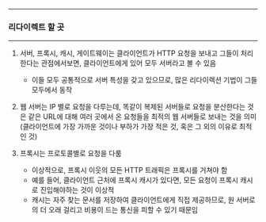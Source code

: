 -----
### 리다이렉트 할 곳
-----
1. 서버, 프록시, 캐시, 게이트웨이는 클라이언트가 HTTP 요청을 보내고 그들이 처리한다는 관점에서보면, 클라이언트에게 있어 모두 서버라고 볼 수 있음
   - 이들 모두 공통적으로 서버 특성을 갖고 있으므로, 많은 리다이렉션 기법이 그들 모두에서 동작

2. 웹 서버는 IP 별로 요청을 다루는데, 똑같이 복제된 서버들로 요청을 분산한다는 것은 같은 URL에 대해 여러 곳에서 온 요청들을 최적의 웹 서버들로 보내는 것을 의미 (클라이언트에 가장 가까운 것이나 부하가 가장 적은 것, 혹은 그 외의 이유로 최적인 것)
3. 프록시는 프로토콜별로 요청을 다룸
   - 이상적으로, 프록시 이웃의 모든 HTTP 트래픽은 프록시를 거쳐야 함
   - 예를 들어, 클라이언트 근처에 프록시 캐시가 있다면, 모든 요청이 프록시 캐시로 진입해야하는 것이 이상적
   - 캐시는 자주 찾는 문서를 저장하여 클라이언트에게 직접 제공하므로, 원 서버로의 더 오래 걸리고 비용이 드는 통신을 피할 수 있기 때문임
